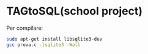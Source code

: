 TAGtoSQL(school project)
========

Per compilare:

```bash
sudo apt-get install libsqlite3-dev
gcc prova.c -lsqlite3 -Wall
```
